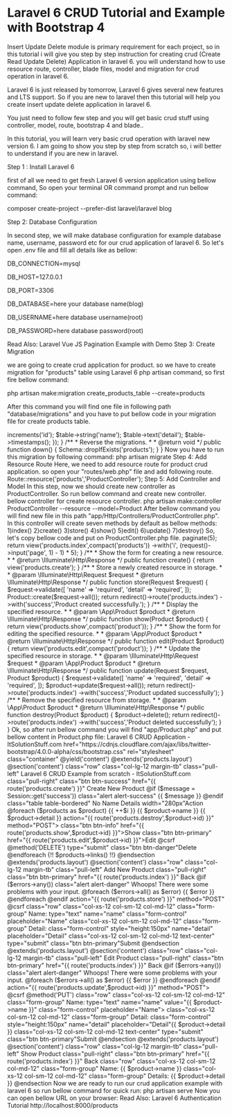 # Laravel 6 CRUD Tutorial and Example with Bootstrap 4


Insert Update Delete module is primary requirement for each project, so in this tutorial i will give you step by step instruction for creating crud (Create Read Update Delete) Application in laravel 6. you will understand how to use resource route, controller, blade files, model and migration for crud operation in laravel 6.

Laravel 6 is just released by tomorrow, Laravel 6 gives several new features and LTS support. So if you are new to laravel then this tutorial will help you create insert update delete application in laravel 6.

You just need to follow few step and you will get basic crud stuff using controller, model, route, bootstrap 4 and blade..

In this tutorial, you will learn very basic crud operation with laravel new version 6. I am going to show you step by step from scratch so, i will better to understand if you are new in laravel.



Step 1 : Install Laravel 6

first of all we need to get fresh Laravel 6 version application using bellow command, So open your terminal OR command prompt and run bellow command:

composer create-project --prefer-dist laravel/laravel blog


Step 2: Database Configuration

In second step, we will make database configuration for example database name, username, password etc for our crud application of laravel 6. So let's open .env file and fill all details like as bellow:

DB_CONNECTION=mysql

DB_HOST=127.0.0.1

DB_PORT=3306

DB_DATABASE=here your database name(blog)

DB_USERNAME=here database username(root)

DB_PASSWORD=here database password(root)


Read Also: Laravel Vue JS Pagination Example with Demo
Step 3: Create Migration

we are going to create crud application for product. so we have to create migration for "products" table using Laravel 6 php artisan command, so first fire bellow command:

php artisan make:migration create_products_table --create=products


After this command you will find one file in following path "database/migrations" and you have to put bellow code in your migration file for create products table.

<?php


use Illuminate\Support\Facades\Schema;

use Illuminate\Database\Schema\Blueprint;

use Illuminate\Database\Migrations\Migration;


class CreateProductsTable extends Migration

{

/**

* Run the migrations.

*

* @return void

*/

public function up()

{

Schema::create('products', function (Blueprint $table) {

$table->increments('id');

$table->string('name');

$table->text('detail');

$table->timestamps();

});

}


/**

* Reverse the migrations.

*

* @return void

*/

public function down()

{

Schema::dropIfExists('products');

}

}


Now you have to run this migration by following command:

php artisan migrate


Step 4: Add Resource Route

Here, we need to add resource route for product crud application. so open your "routes/web.php" file and add following route.

Route::resource('products','ProductController');


Step 5: Add Controller and Model

In this step, now we should create new controller as ProductController. So run bellow command and create new controller. bellow controller for create resource controller.

php artisan make:controller ProductController --resource --model=Product


After bellow command you will find new file in this path "app/Http/Controllers/ProductController.php".

In this controller will create seven methods by default as bellow methods:

1)index()

2)create()

3)store()

4)show()

5)edit()

6)update()

7)destroy()

So, let's copy bellow code and put on ProductController.php file.

<?php


namespace App\Http\Controllers;


use App\Product;

use Illuminate\Http\Request;


class ProductController extends Controller

{

/**

* Display a listing of the resource.

*

* @return \Illuminate\Http\Response

*/

public function index()

{

$products = Product::latest()->paginate(5);


return view('products.index',compact('products'))

->with('i', (request()->input('page', 1) - 1) * 5);

}


/**

* Show the form for creating a new resource.

*

* @return \Illuminate\Http\Response

*/

public function create()

{

return view('products.create');

}


/**

* Store a newly created resource in storage.

*

* @param \Illuminate\Http\Request $request

* @return \Illuminate\Http\Response

*/

public function store(Request $request)

{

$request->validate([

'name' => 'required',

'detail' => 'required',

]);


Product::create($request->all());


return redirect()->route('products.index')

->with('success','Product created successfully.');

}


/**

* Display the specified resource.

*

* @param \App\Product $product

* @return \Illuminate\Http\Response

*/

public function show(Product $product)

{

return view('products.show',compact('product'));

}


/**

* Show the form for editing the specified resource.

*

* @param \App\Product $product

* @return \Illuminate\Http\Response

*/

public function edit(Product $product)

{

return view('products.edit',compact('product'));

}


/**

* Update the specified resource in storage.

*

* @param \Illuminate\Http\Request $request

* @param \App\Product $product

* @return \Illuminate\Http\Response

*/

public function update(Request $request, Product $product)

{

$request->validate([

'name' => 'required',

'detail' => 'required',

]);


$product->update($request->all());


return redirect()->route('products.index')

->with('success','Product updated successfully');

}


/**

* Remove the specified resource from storage.

*

* @param \App\Product $product

* @return \Illuminate\Http\Response

*/

public function destroy(Product $product)

{

$product->delete();


return redirect()->route('products.index')

->with('success','Product deleted successfully');

}

}


Ok, so after run bellow command you will find "app/Product.php" and put bellow content in Product.php file:

<?php


namespace App;


use Illuminate\Database\Eloquent\Model;


class Product extends Model

{

protected $fillable = [

'name', 'detail'

];

}


Step 6: Add Blade Files

In last step. In this step we have to create just blade files. So mainly we have to create layout file and then create new folder "products" then create blade files of crud app. So finally you have to create following bellow blade file:

So let's just create following file and put bellow code.

<!DOCTYPE html>

Laravel 6 CRUD Application - ItSolutionStuff.com
href="https://cdnjs.cloudflare.com/ajax/libs/twitter-bootstrap/4.0.0-alpha/css/bootstrap.css" rel="stylesheet"

class="container"
@yield('content')



@extends('products.layout')


@section('content')

class="row"
class="col-lg-12 margin-tb"
class="pull-left"
Laravel 6 CRUD Example from scratch - ItSolutionStuff.com
class="pull-right"
class="btn btn-success" href="{{ route('products.create') }}" Create New Product

@if ($message = Session::get('success'))

class="alert alert-success"
{{ $message }}
@endif


class="table table-bordered"
No
Name
Details
width="280px"Action
@foreach ($products as $product)

{{ ++$i }}
{{ $product->name }}
{{ $product->detail }}
action="{{ route('products.destroy',$product->id) }}" method="POST">


class="btn btn-info" href="{{ route('products.show',$product->id) }}">Show

class="btn btn-primary" href="{{ route('products.edit',$product->id) }}">Edit

@csrf

@method('DELETE')


type="submit" class="btn btn-danger"Delete
@endforeach


{!! $products->links() !!}


@endsection


@extends('products.layout')


@section('content')

class="row"
class="col-lg-12 margin-tb"
class="pull-left"
Add New Product
class="pull-right"
class="btn btn-primary" href="{{ route('products.index') }}" Back

@if ($errors->any())

class="alert alert-danger"
Whoops! There were some problems with your input.
@foreach ($errors->all() as $error)

{{ $error }}
@endforeach

@endif


action="{{ route('products.store') }}" method="POST"
@csrf


class="row"
class="col-xs-12 col-sm-12 col-md-12"
class="form-group"
Name:
type="text" name="name" class="form-control" placeholder="Name"
class="col-xs-12 col-sm-12 col-md-12"
class="form-group"
Detail:
class="form-control" style="height:150px" name="detail" placeholder="Detail"
class="col-xs-12 col-sm-12 col-md-12 text-center"
type="submit" class="btn btn-primary"Submit

@endsection


@extends('products.layout')


@section('content')

class="row"
class="col-lg-12 margin-tb"
class="pull-left"
Edit Product
class="pull-right"
class="btn btn-primary" href="{{ route('products.index') }}" Back

@if ($errors->any())

class="alert alert-danger"
Whoops! There were some problems with your input.
@foreach ($errors->all() as $error)

{{ $error }}
@endforeach

@endif


action="{{ route('products.update',$product->id) }}" method="POST">

@csrf

@method('PUT')


class="row"
class="col-xs-12 col-sm-12 col-md-12"
class="form-group"
Name:
type="text" name="name" value="{{ $product->name }}" class="form-control" placeholder="Name">

class="col-xs-12 col-sm-12 col-md-12"
class="form-group"
Detail:
class="form-control" style="height:150px" name="detail" placeholder="Detail"{{ $product->detail }}
class="col-xs-12 col-sm-12 col-md-12 text-center"
type="submit" class="btn btn-primary"Submit

@endsection


@extends('products.layout')

@section('content')

class="row"
class="col-lg-12 margin-tb"
class="pull-left"
Show Product
class="pull-right"
class="btn btn-primary" href="{{ route('products.index') }}" Back

class="row"
class="col-xs-12 col-sm-12 col-md-12"
class="form-group"
Name:
{{ $product->name }}

class="col-xs-12 col-sm-12 col-md-12"
class="form-group"
Details:
{{ $product->detail }}

@endsection


Now we are ready to run our crud application example with laravel 6 so run bellow command for quick run:

php artisan serve


Now you can open bellow URL on your browser:

Read Also: Laravel 6 Authentication Tutorial
http://localhost:8000/products